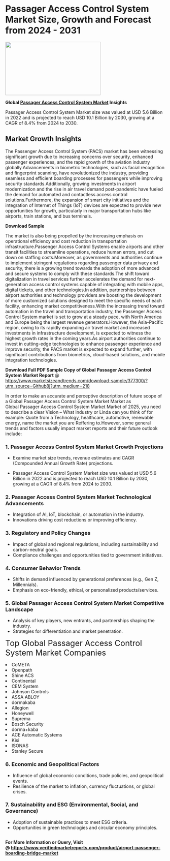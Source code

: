 <H1>Passager Access Control System Market Size, Growth and Forecast from 2024 - 2031</H1><img class="aligncenter size-medium wp-image-584254" src="https://thirdeyenews.in/wp-content/uploads/2024/09/Global-Market-Research-300x168.jpeg" alt="" width="300" height="168" /><p><strong>Global&nbsp;<a href="https://www.marketsizeandtrends.com/download-sample/377300/?utm_source=Github8j?utm_medium=218">Passager Access Control System Market</a> Insights</strong></p><p>Passager Access Control System Market size was valued at USD 5.6 Billion in 2022 and is projected to reach USD 10.1 Billion by 2030, growing at a CAGR of 8.4% from 2024 to 2030.</p><p><h2>Market Growth Insights</h2> <p>The Passenger Access Control System (PACS) market has been witnessing significant growth due to increasing concerns over security, enhanced passenger experiences, and the rapid growth of the aviation industry globally.Advancements in biometric technologies, such as facial recognition and fingerprint scanning, have revolutionized the industry, providing seamless and efficient boarding processes for passengers while improving security standards.Additionally, growing investments in airport modernization and the rise in air travel demand post-pandemic have fueled the demand for automated and contactless access control solutions.Furthermore, the expansion of smart city initiatives and the integration of Internet of Things (IoT) devices are expected to provide new opportunities for growth, particularly in major transportation hubs like airports, train stations, and bus terminals.</p> <p><strong>Download Sample</strong></p> <p>The market is also being propelled by the increasing emphasis on operational efficiency and cost reduction in transportation infrastructure.Passenger Access Control Systems enable airports and other transit facilities to streamline operations, reduce human errors, and cut down on staffing costs.Moreover, as governments and authorities continue to implement stringent regulations regarding passenger data privacy and security, there is a growing trend towards the adoption of more advanced and secure systems to comply with these standards.The shift toward digitalization in travel services further accelerates the demand for next-generation access control systems capable of integrating with mobile apps, digital tickets, and other technologies.In addition, partnerships between airport authorities and technology providers are boosting the development of more customized solutions designed to meet the specific needs of each facility, enhancing market competitiveness.With the increasing trend toward automation in the travel and transportation industry, the Passenger Access Control System market is set to grow at a steady pace, with North America and Europe being the largest revenue generators.However, the Asia-Pacific region, owing to its rapidly expanding air travel market and increased investments in infrastructure development, is expected to witness the highest growth rates in the coming years.As airport authorities continue to invest in cutting-edge technologies to enhance passenger experience and improve security, the PACS market is expected to expand further, with significant contributions from biometrics, cloud-based solutions, and mobile integration technologies.</p> <p><span class=""><strong>Download Full PDF Sample Copy of Global Passager Access Control System Market Report</strong> @ <a href="https://www.marketsizeandtrends.com/download-sample/377300/?utm_source=Github8j?utm_medium=218" target="_blank">https://www.marketsizeandtrends.com/download-sample/377300/?utm_source=Github8j?utm_medium=218</a></span></p><p>In order to make an accurate and perceptive description of future scope of a Global&nbsp;Passager Access Control System Market Market as Global&nbsp;Passager Access Control System Market Market of 2025, you need to describe a clear Vision &ndash; What Industry or Linda can you think of for example: Quote from a Technology, healthcare, automotive, renewable energy, name the market you are Reffering to.However, some general trends and factors usually impact market reports and their future outlook include:</p><h3>1.&nbsp;<strong>Passager Access Control System Market Growth Projections</strong></h3><ul><li>Examine market size trends, revenue estimates and CAGR (Compounded Annual Growth Rate) projections.</li><li><p>Passager Access Control System Market size was valued at USD 5.6 Billion in 2022 and is projected to reach USD 10.1 Billion by 2030, growing at a CAGR of 8.4% from 2024 to 2030.</p></li></ul><h3>2.&nbsp;<strong>Passager Access Control System Market Technological Advancements</strong></h3><ul><li>Integration of AI, IoT, blockchain, or automation in the industry.</li><li>Innovations driving cost reductions or improving efficiency.</li></ul><h3>3.&nbsp;<strong>Regulatory and Policy Changes</strong></h3><ul><li>Impact of global and regional regulations, including sustainability and carbon-neutral goals.</li><li>Compliance challenges and opportunities tied to government initiatives.</li></ul><h3>4.&nbsp;<strong>Consumer Behavior Trends</strong></h3><ul><li>Shifts in demand influenced by generational preferences (e.g., Gen Z, Millennials).</li><li>Emphasis on eco-friendly, ethical, or personalized products/services.</li></ul><h3>5.&nbsp;<strong>Global Passager Access Control System Market Competitive Landscape</strong></h3><ul><li>Analysis of key players, new entrants, and partnerships shaping the industry.</li><li>Strategies for differentiation and market penetration.</li></ul><p data-pm-slice="1 1 []"><span style="color: inherit; font-family: inherit; font-size: 25px;">Top Global Passager Access Control System Market Companies</span></p><div class="" data-test-id=""><p><li>CoMETA</li><li> Openpath</li><li> Shine ACS</li><li> Continental</li><li> CEM System</li><li> Johnson Controls</li><li> ASSA ABLOY</li><li> dormakaba</li><li> Allegion</li><li> Honeywell</li><li> Suprema</li><li> Bosch Security</li><li> dorma+kaba</li><li> ACE Automatic Systems</li><li> Kisi</li><li> ISONAS</li><li> Stanley Secure</li></p></div><h3>6.&nbsp;<strong>Economic and Geopolitical Factors</strong></h3><ul><li>Influence of global economic conditions, trade policies, and geopolitical events.</li><li>Resilience of the market to inflation, currency fluctuations, or global crises.</li></ul><h3>7.&nbsp;<strong>Sustainability and ESG (Environmental, Social, and Governance)</strong></h3><ul><li>Adoption of sustainable practices to meet ESG criteria.</li><li>Opportunities in green technologies and circular economy principles.</li></ul><h2><strong style="font-size: 14px;">For More Information or Query, Visit @&nbsp;</strong><a style="background-color: #ffffff; font-size: 14px;" href="https://www.marketsizeandtrends.com/report/passager-access-control-system-market/" target="_blank">https://www.verifiedmarketreports.com/product/airport-passenger-boarding-bridge-market</a></h2>